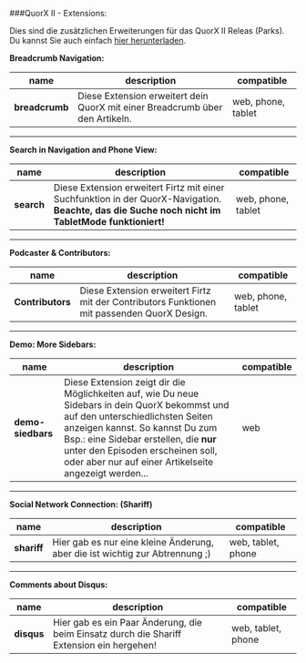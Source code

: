 ###QuorX II - Extensions:

Dies sind die zusätzlichen Erweiterungen für das QuorX II Releas (Parks). 
Du kannst Sie auch einfach <a href="https://github.com/McCouman/quorx2.0_documentation/raw/master/ext/Extensions.zip">hier herunterladen</a>.


**Breadcrumb Navigation:**

name | description | compatible
------------ | ------------- | ------------- 
**breadcrumb** | Diese Extension erweitert dein QuorX mit einer Breadcrumb über den Artikeln. | web, phone, tablet


****

**Search in Navigation and Phone View:**

name | description | compatible
------------ | ------------- | ------------- 
**search** | Diese Extension erweitert Firtz mit einer Suchfunktion in der QuorX-Navigation. **Beachte, das die Suche noch nicht im TabletMode funktioniert!** | web, phone, tablet


****


**Podcaster & Contributors:**

name | description | compatible
------------ | ------------- | ------------- 
**Contributors** | Diese Extension erweitert Firtz mit der Contributors Funktionen mit passenden QuorX Design.| web, phone, tablet


****


**Demo: More Sidebars:**

name | description | compatible
------------ | ------------- | ------------- 
**demo-siedbars** | Diese Extension zeigt dir die Möglichkeiten auf, wie Du neue Sidebars in dein QuorX bekommst und auf den unterschiedlichsten Seiten anzeigen kannst. So kannst Du zum Bsp.: eine Sidebar erstellen, die **nur** unter den Episoden erscheinen soll, oder aber nur auf einer Artikelseite angezeigt werden...   | web


****


**Social Network Connection: (Shariff)**

name | description | compatible
------------ | ------------- | ------------- 
**shariff** | Hier gab es nur eine kleine Änderung, aber die ist wichtig zur Abtrennung ;) | web, tablet, phone


****


**Comments about Disqus:**

name | description | compatible
------------ | ------------- | ------------- 
**disqus** | Hier gab es ein Paar Änderung, die beim Einsatz durch die Shariff Extension ein hergehen! | web, tablet, phone



